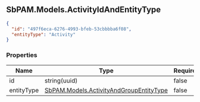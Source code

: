 
<h2 id="tocS_SbPAM.Models.ActivityIdAndEntityType">SbPAM.Models.ActivityIdAndEntityType</h2>

<a id="schemasbpam.models.activityidandentitytype"></a>
<a id="schema_SbPAM.Models.ActivityIdAndEntityType"></a>
<a id="tocSsbpam.models.activityidandentitytype"></a>
<a id="tocssbpam.models.activityidandentitytype"></a>

```json
{
  "id": "497f6eca-6276-4993-bfeb-53cbbbba6f08",
  "entityType": "Activity"
}

```

### Properties

|Name|Type|Required|Restrictions|Description|
|---|---|---|---|---|
|id|string(uuid)|false|none|none|
|entityType|[SbPAM.Models.ActivityAndGroupEntityType](#schemasbpam.models.activityandgroupentitytype)|false|none|none|


